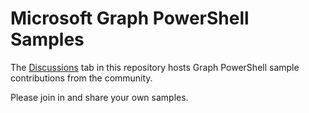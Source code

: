 # Microsoft Graph PowerShell Samples
The [Discussions](https://github.com/orgs/msgraph/discussions) tab in this repository hosts Graph PowerShell sample contributions from the community.

Please join in and share your own samples.
